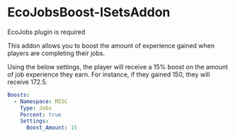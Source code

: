 # EcoJobsBoost-ISetsAddon
EcoJobs plugin is required

This addon allows you to boost the amount of experience gained when players are completing their jobs.

Using the below settings, the player will receive a 15% boost on the amount of job experience they earn. For instance, if they gained 150, they will receive 172.5.

```yaml
Boosts:
  - Namespace: MISC
    Type: Jobs
    Percent: true
    Settings:
      Boost_Amount: 15
```
